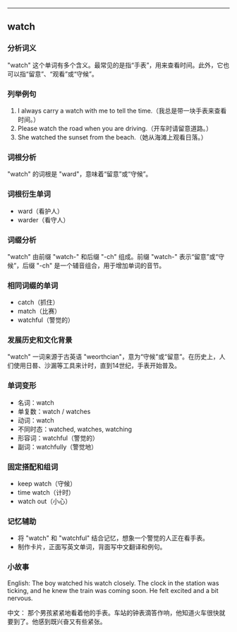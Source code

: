 
---------------
## watch
### 分析词义
"watch" 这个单词有多个含义。最常见的是指“手表”，用来查看时间。此外，它也可以指“留意”、“观看”或“守候”。

### 列举例句
1. I always carry a watch with me to tell the time.（我总是带一块手表来查看时间。）
2. Please watch the road when you are driving.（开车时请留意道路。）
3. She watched the sunset from the beach.（她从海滩上观看日落。）

### 词根分析
"watch" 的词根是 "ward"，意味着“留意”或“守候”。

### 词根衍生单词
- ward（看护人）
- warder（看守人）

### 词缀分析
"watch" 由前缀 "watch-" 和后缀 "-ch" 组成。前缀 "watch-" 表示“留意”或“守候”，后缀 "-ch" 是一个辅音组合，用于增加单词的音节。

### 相同词缀的单词
- catch（抓住）
- match（比赛）
- watchful（警觉的）

### 发展历史和文化背景
"watch" 一词来源于古英语 "weorthcian"，意为“守候”或“留意”。在历史上，人们使用日晷、沙漏等工具来计时，直到14世纪，手表开始普及。

### 单词变形
- 名词：watch
- 单复数：watch / watches
- 动词：watch
- 不同时态：watched, watches, watching
- 形容词：watchful（警觉的）
- 副词：watchfully（警觉地）

### 固定搭配和组词
- keep watch（守候）
- time watch（计时）
- watch out（小心）

### 记忆辅助
- 将 "watch" 和 "watchful" 结合记忆，想象一个警觉的人正在看手表。
- 制作卡片，正面写英文单词，背面写中文翻译和例句。

### 小故事
English:
The boy watched his watch closely. The clock in the station was ticking, and he knew the train was coming soon. He felt excited and a bit nervous.

中文：
那个男孩紧紧地看着他的手表。车站的钟表滴答作响，他知道火车很快就要到了。他感到既兴奋又有些紧张。

